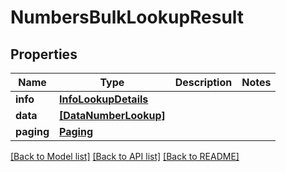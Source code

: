 # NumbersBulkLookupResult


## Properties
Name | Type | Description | Notes
------------ | ------------- | ------------- | -------------
**info** | [**InfoLookupDetails**](InfoLookupDetails.md) |  | 
**data** | [**[DataNumberLookup]**](DataNumberLookup.md) |  | 
**paging** | [**Paging**](Paging.md) |  | 

[[Back to Model list]](../../README.md#models) [[Back to API list]](../../README.md#available-methods) [[Back to README]](../../README.md)


